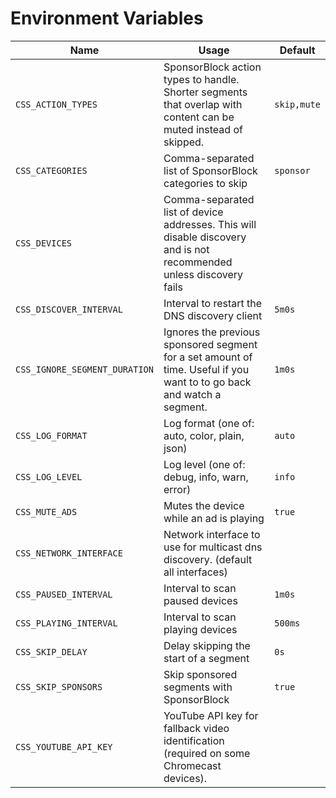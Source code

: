 # Environment Variables

| Name | Usage | Default |
| --- | --- | --- |
| `CSS_ACTION_TYPES` | SponsorBlock action types to handle. Shorter segments that overlap with content can be muted instead of skipped. | `skip,mute` |
| `CSS_CATEGORIES` | Comma-separated list of SponsorBlock categories to skip | `sponsor` |
| `CSS_DEVICES` | Comma-separated list of device addresses. This will disable discovery and is not recommended unless discovery fails | ` ` |
| `CSS_DISCOVER_INTERVAL` | Interval to restart the DNS discovery client | `5m0s` |
| `CSS_IGNORE_SEGMENT_DURATION` | Ignores the previous sponsored segment for a set amount of time. Useful if you want to to go back and watch a segment. | `1m0s` |
| `CSS_LOG_FORMAT` | Log format (one of: auto, color, plain, json) | `auto` |
| `CSS_LOG_LEVEL` | Log level (one of: debug, info, warn, error) | `info` |
| `CSS_MUTE_ADS` | Mutes the device while an ad is playing | `true` |
| `CSS_NETWORK_INTERFACE` | Network interface to use for multicast dns discovery. (default all interfaces) | ` ` |
| `CSS_PAUSED_INTERVAL` | Interval to scan paused devices | `1m0s` |
| `CSS_PLAYING_INTERVAL` | Interval to scan playing devices | `500ms` |
| `CSS_SKIP_DELAY` | Delay skipping the start of a segment | `0s` |
| `CSS_SKIP_SPONSORS` | Skip sponsored segments with SponsorBlock | `true` |
| `CSS_YOUTUBE_API_KEY` | YouTube API key for fallback video identification (required on some Chromecast devices). | ` ` |